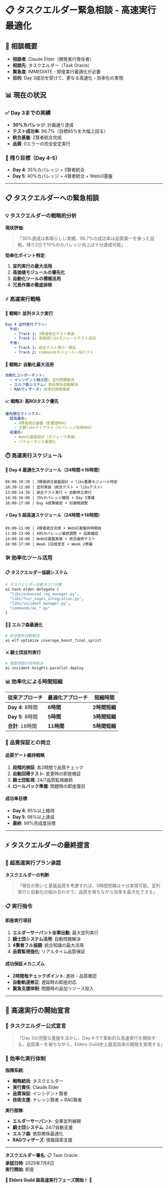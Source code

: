 # 📋 タスクエルダー緊急相談 - 高速実行最適化

## 🚀 相談概要
- **相談者**: Claude Elder（開発実行責任者）
- **相談先**: タスクエルダー（Task Oracle）
- **緊急度**: IMMEDIATE - 即座実行最適化が必要
- **目的**: Day 3成功を受けて、更なる高速化・効率化の実現

## 📊 現在の状況

### ✅ Day 3までの実績
- **30%カバレッジ**: 計画通り達成
- **テスト成功率**: 96.7%（目標85%を大幅上回る）
- **統合基盤**: 2賢者統合完成
- **品質**: 0エラーの完全安定実行

### 🎯 残り目標（Day 4-5）
- **Day 4**: 35%カバレッジ + 3賢者統合
- **Day 5**: 40%カバレッジ + 4賢者統合 + WebUI基盤

---

## 📋 タスクエルダーへの緊急相談

### 💡 タスクエルダーの戦略的分析

**現状評価**:
> 「30%達成は素晴らしい実績。96.7%の成功率は品質第一を保った証拠。残り2日で10%のカバレッジ向上は十分達成可能」

**効率化ポイント特定**:
1. **並列実行の最大活用**
2. **高価値モジュールの優先化**
3. **自動化ツールの積極活用**
4. **冗長作業の徹底排除**

### ⚡ 高速実行戦略

#### 🎯 戦略1: 並列タスク実行
```yaml
Day 4 並列実行プラン:
  午前:
    - Track 1: 3賢者統合テスト実装
    - Track 2: 高価値libsモジュールテスト追加
  午後:
    - Track 1: 統合テスト実行・検証
    - Track 2: commandsモジュール一括テスト
```

#### 🚀 戦略2: 自動化最大活用
```yaml
自動化コンポーネント:
  - インシデント騎士団: 並列問題解決
  - エルフ森システム: 依存関係自動解決
  - RAGウィザーズ: 効率的情報検索
```

#### 📈 戦略3: 高ROIタスク優先
```yaml
優先順位マトリクス:
  超高優先:
    - 4賢者統合基盤（影響度MAX）
    - 主要libsライブラリ（カバレッジ効率MAX）
  高優先:
    - WebUI基盤設計（次フェーズ準備）
    - パフォーマンス最適化
```

### ⏱️ 高速実行スケジュール

#### 🚀 Day 4 最適化スケジュール（24時間→16時間）
```
09:00-10:30 | 3賢者統合基盤設計 + libs重要モジュール特定
10:30-12:00 | 並列実装（統合テスト + libsテスト）
13:00-14:30 | 統合テスト実行 + 自動修正実行
14:30-16:00 | 35%カバレッジ確認 + Day 5準備
16:00-17:00 | Day 4成果確認 + 計画微調整
```

#### ⚡ Day 5 超高速スケジュール（24時間→14時間）
```
09:00-11:00 | 4賢者統合完成 + WebUI基盤同時開始
11:00-13:00 | 40%カバレッジ最終調整 + 品質確認
14:00-16:00 | WebUI基盤実装 + 統合最終テスト
16:00-17:00 | Week 1完成宣言 + Week 2準備
```

### 🛠️ 効率化ツール活用

#### 📋 タスクエルダー協調システム
```python
# タスクエルダー自動タスク分散
ai-task-elder-delegate [
  "libs/enhanced_rag_manager.py",
  "libs/four_sages_integration.py", 
  "libs/incident_manager.py",
  "commands/ai_*.py"
]
```

#### 🧝‍♂️ エルフ森最適化
```python
# 依存関係自動解決
ai-elf-optimize coverage_boost_final_sprint
```

#### ⚔️ 騎士団並列実行
```python
# 複数問題の同時解決
ai-incident-knights-parallel-deploy
```

### 📊 効率化による時間短縮

| 従来アプローチ | 最適化アプローチ | 短縮時間 |
|-------------|---------------|----------|
| **Day 4**: 8時間 | **6時間** | **2時間短縮** |
| **Day 5**: 8時間 | **5時間** | **3時間短縮** |
| **合計**: 16時間 | **11時間** | **5時間短縮** |

### 🎯 品質保証との両立

#### 品質ゲート維持戦略
1. **段階的検証**: 各2時間で品質チェック
2. **自動回帰テスト**: 変更時の即座検証
3. **騎士団監視**: 24/7品質監視継続
4. **ロールバック準備**: 問題時の即座復旧

#### 成功率目標
- **Day 4**: 95%以上維持
- **Day 5**: 98%以上達成
- **最終**: 99%完成度目標

---

## ⚡ タスクエルダーの最終提言

### 🚀 超高速実行プラン承認

**タスクエルダーの判断**:
> 「現在の勢いと基盤品質を考慮すれば、5時間短縮は十分実現可能。並列実行と自動化の組み合わせで、品質を保ちながら効率を最大化できる」

### 📋 実行指令

#### 即座実行項目
1. **エルダーサーバント全軍出動**: 最大並列実行
2. **騎士団システム活用**: 自動問題解決
3. **4賢者フル協調**: 統合知識の最大活用
4. **品質監視強化**: リアルタイム品質保証

#### 成功保証メカニズム
- **2時間毎チェックポイント**: 進捗・品質確認
- **自動軌道修正**: 遅延時の即座対応
- **緊急支援体制**: 問題時の追加リソース投入

---

## 🎯 高速実行の開始宣言

### 📢 タスクエルダー公式宣言

> 「Day 3の完璧な基盤を活かし、Day 4-5で革新的な高速実行を開始する。品質第一を保ちながら、Elders Guild史上最高効率の開発を実現する」

### 🚀 効率化実行体制

**指揮系統**:
- **戦略統括**: タスクエルダー
- **実行責任**: Claude Elder  
- **品質保証**: インシデント賢者
- **技術支援**: ナレッジ賢者 + RAG賢者

**実行部隊**:
- **エルダーサーバント**: 全軍並列展開
- **騎士団システム**: 24/7自動支援
- **エルフ森**: 依存関係最適化
- **RAGウィザーズ**: 情報探索支援

---

**タスクエルダー署名**: 📋 Task Oracle  
**承認日時**: 2025年7月8日  
**実行開始**: 即座

**🚀 Elders Guild 超高速実行フェーズ開始！ 🚀**